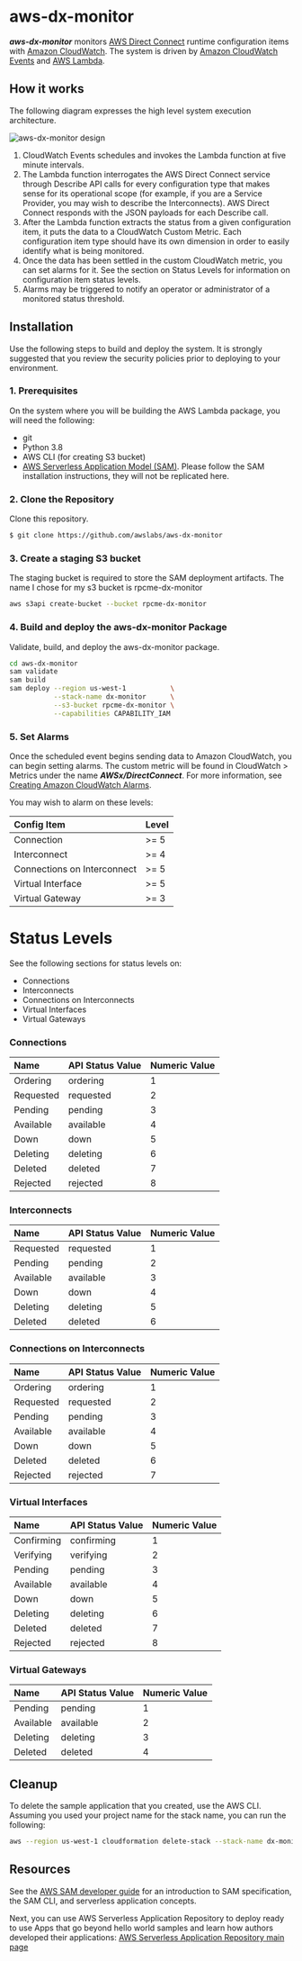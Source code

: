 # aws-dx-monitor



***aws-dx-monitor*** monitors [AWS Direct Connect](https://aws.amazon.com/directconnect/) runtime configuration items with [Amazon CloudWatch](https://aws.amazon.com/cloudwatch/). The system is driven by [Amazon CloudWatch Events](http://docs.aws.amazon.com/AmazonCloudWatch/latest/events/WhatIsCloudWatchEvents.html) and [AWS Lambda](https://aws.amazon.com/lambda/).  

## How it works

The following diagram expresses the high level system execution
architecture.

![aws-dx-monitor design](./images/aws-dx-monitor.png)

1. CloudWatch Events schedules and invokes the Lambda function at
   five minute intervals.
2. The Lambda function interrogates the AWS Direct Connect service
   through Describe API calls for every configuration type that makes
   sense for its operational scope (for example, if you are a Service
   Provider, you may wish to describe the Interconnects). AWS Direct
   Connect responds with the JSON payloads for each Describe call.
3. After the Lambda function extracts the status from a given
   configuration item, it puts the data to a CloudWatch Custom Metric.
   Each configuration item type should have its own dimension in order
   to easily identify what is being monitored.
4. Once the data has been settled in the custom CloudWatch metric, you
   can set alarms for it. See the section on Status Levels for
   information on configuration item status levels.
5. Alarms may be triggered to notify an operator or administrator of a
   monitored status threshold.

## Installation

Use the following steps to build and deploy the system.  It is
strongly suggested that you review the security policies prior to
deploying to your environment.

### 1. Prerequisites

On the system where you will be building the AWS Lambda package, you
will need the following:

- git
- Python 3.8
- AWS CLI (for creating S3 bucket)
- [AWS Serverless Application Model
  (SAM)](https://docs.aws.amazon.com/serverless-application-model/latest/developerguide/what-is-sam.html).
  Please follow the SAM installation instructions, they will not be
  replicated here.



### 2. Clone the Repository

Clone this repository.

~~~sh
$ git clone https://github.com/awslabs/aws-dx-monitor
~~~

### 3. Create a staging S3 bucket

The staging bucket is required to store the SAM deployment artifacts.
The name I chose for my s3 bucket is rpcme-dx-monitor

```sh
aws s3api create-bucket --bucket rpcme-dx-monitor
```

### 4. Build and deploy the aws-dx-monitor Package

Validate, build, and deploy the aws-dx-monitor package.

```sh
cd aws-dx-monitor
sam validate
sam build
sam deploy --region us-west-1           \
           --stack-name dx-monitor      \
           --s3-bucket rpcme-dx-monitor \
           --capabilities CAPABILITY_IAM
```

### 5. Set Alarms

Once the scheduled event begins sending data to Amazon CloudWatch, you
can begin setting alarms.  The custom metric will be found in
CloudWatch > Metrics under the name ***AWSx/DirectConnect***.  For
more information, see [Creating Amazon CloudWatch
Alarms](http://docs.aws.amazon.com/AmazonCloudWatch/latest/monitoring/AlarmThatSendsEmail.html).

You may wish to alarm on these levels:

| Config Item                 | Level |
|:----------------------------|:------|
| Connection                  | >= 5  |
| Interconnect                | >= 4  |
| Connections on Interconnect | >= 5  |
| Virtual Interface           | >= 5  |
| Virtual Gateway             | >= 3  |

# Status Levels

See the following sections for status levels on:

- Connections
- Interconnects
- Connections on Interconnects
- Virtual Interfaces
- Virtual Gateways

### Connections

| Name        | API Status Value | Numeric Value |
|:------------|:-----------------|:--------------|
| Ordering    | ordering         | 1             |
| Requested   | requested        | 2             |
| Pending     | pending          | 3             |
| Available   | available        | 4             |
| Down        | down             | 5             |
| Deleting    | deleting         | 6             |
| Deleted     | deleted          | 7             |
| Rejected    | rejected         | 8             |

### Interconnects

| Name        | API Status Value | Numeric Value |
|:------------|:-----------------|:--------------|
| Requested   | requested        | 1             |
| Pending     | pending          | 2             |
| Available   | available        | 3             |
| Down        | down             | 4             |
| Deleting    | deleting         | 5             |
| Deleted     | deleted          | 6             |

### Connections on Interconnects

| Name        | API Status Value | Numeric Value |
|:------------|:-----------------|:--------------|
| Ordering    | ordering         | 1             |
| Requested   | requested        | 2             |
| Pending     | pending          | 3             |
| Available   | available        | 4             |
| Down        | down             | 5             |
| Deleted     | deleted          | 6             |
| Rejected    | rejected         | 7             |

### Virtual Interfaces

| Name        | API Status Value | Numeric Value |
|:------------|:-----------------|:--------------|
| Confirming  | confirming       | 1             |
| Verifying   | verifying        | 2             |
| Pending     | pending          | 3             |
| Available   | available        | 4             |
| Down        | down             | 5             |
| Deleting    | deleting         | 6             |
| Deleted     | deleted          | 7             |
| Rejected    | rejected         | 8             |

### Virtual Gateways

| Name        | API Status Value | Numeric Value |
|:------------|:-----------------|:--------------|
| Pending     | pending          | 1             |
| Available   | available        | 2             |
| Deleting    | deleting         | 3             |
| Deleted     | deleted          | 4             |


## Cleanup

To delete the sample application that you created, use the AWS
CLI. Assuming you used your project name for the stack name, you can
run the following:

```bash
aws --region us-west-1 cloudformation delete-stack --stack-name dx-monitor
```

## Resources

See the [AWS SAM developer
guide](https://docs.aws.amazon.com/serverless-application-model/latest/developerguide/what-is-sam.html)
for an introduction to SAM specification, the SAM CLI, and serverless
application concepts.

Next, you can use AWS Serverless Application Repository to deploy
ready to use Apps that go beyond hello world samples and learn how
authors developed their applications: [AWS Serverless Application
Repository main
page](https://aws.amazon.com/serverless/serverlessrepo/)

